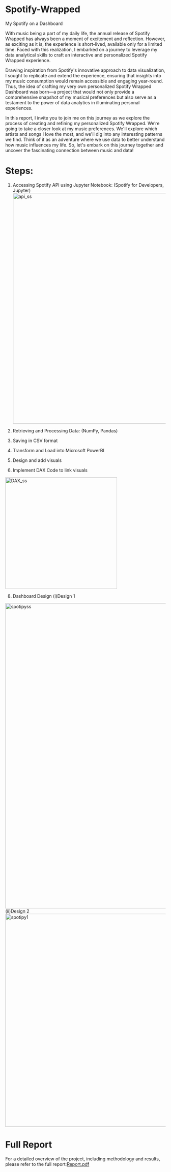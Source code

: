 # Spotify-Wrapped
My Spotify on a Dashboard

With music being a part of my daily life, the annual release of Spotify Wrapped has always been a moment of excitement and reflection. However, as exciting as it is, the experience is short-lived, available only for a limited time. Faced with this realization, I embarked on a journey to leverage my data analytical skills to craft an interactive and personalized Spotify Wrapped experience.

Drawing inspiration from Spotify's innovative approach to data visualization, I sought to replicate and extend the experience, ensuring that insights into my music consumption would remain accessible and engaging year-round. Thus, the idea of crafting my very own personalized Spotify Wrapped Dashboard was born—a project that would not only provide a comprehensive snapshot of my musical preferences but also serve as a testament to the power of data analytics in illuminating personal experiences.

In this report, I invite you to join me on this journey as we explore the process of creating and refining my personalized Spotify Wrapped. We’re going to take a closer look at my music preferences. We'll explore which artists and songs I love the most, and we'll dig into any interesting patterns we find. Think of it as an adventure where we use data to better understand how music influences my life. So, let's embark on this journey together and uncover the fascinating connection between music and data!

# Steps:
1. Accessing Spotify API using Jupyter Notebook: (Spotify for Developers, Jupyter)
   <img width="725" alt="api_ss" src="https://github.com/Avivaswani09/Spotify-Wrapped-PowerBI-Dashboard/assets/76449960/dc15dbe7-3673-45f2-898a-e3aecab2e182">

3. Retrieving and Processing Data: (NumPy, Pandas)
4. Saving in CSV format
5. Transform and Load into Microsoft PowerBI
6. Design and add visuals
7. Implement DAX Code to link visuals
<img width="351" alt="DAX_ss" src="https://github.com/Avivaswani09/Spotify-Wrapped-PowerBI-Dashboard/assets/76449960/b9d0ae05-1bf0-483b-ac42-9b3344797dea">


8. Dashboard Design
   (i)Design 1
<img width="960" alt="spotipyss" src="https://github.com/Avivaswani09/Spotify-Wrapped-PowerBI-Dashboard/assets/76449960/2ff8b756-7621-42b2-a59e-a51921ba05d2">
   (ii)Design 2
<img width="670" alt="spotipy1" src="https://github.com/Avivaswani09/Spotify-Wrapped-PowerBI-Dashboard/assets/76449960/b80bdd66-df9a-489d-b205-15028261c3f5">

# Full Report
For a detailed overview of the project, including methodology and results, please refer to the full report:[Report.pdf](https://github.com/Avivaswani09/Spotify-Wrapped/files/15377990/dstproject3.pdf)


